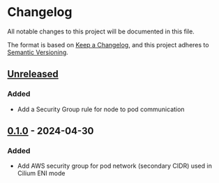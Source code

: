 # Changelog

All notable changes to this project will be documented in this file.

The format is based on [Keep a Changelog](https://keepachangelog.com/en/1.0.0/),
and this project adheres to [Semantic Versioning](https://semver.org/spec/v2.0.0.html).

## [Unreleased]

### Added

- Add a Security Group rule for node to pod communication

## [0.1.0] - 2024-04-30

### Added

- Add AWS security group for pod network (secondary CIDR) used in Cilium ENI mode

[Unreleased]: https://github.com/giantswarm/cilium-crossplane-resources/compare/v0.1.0...HEAD
[0.1.0]: https://github.com/giantswarm/cilium-crossplane-resources/releases/tag/v0.1.0
